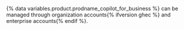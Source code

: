 {% data variables.product.prodname_copilot_for_business %} can be managed through organization accounts{% ifversion ghec %} and enterprise accounts{% endif %}.